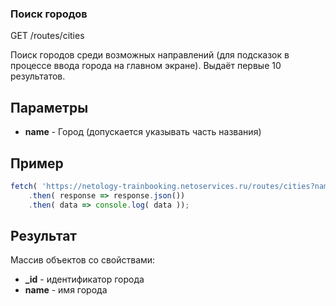 ### Поиск городов

GET /routes/cities

Поиск городов среди возможных направлений
(для подсказок в процессе ввода города на главном экране). Выдаёт первые 10 результатов.

## Параметры

- **name** - Город (допускается указывать часть названия)

## Пример

```javascript
fetch( 'https://netology-trainbooking.netoservices.ru/routes/cities?name=мос' )
    .then( response => response.json())
    .then( data => console.log( data ));
```

## Результат

Массив объектов со свойствами:

- **_id** - идентификатор города
- **name** - имя города
